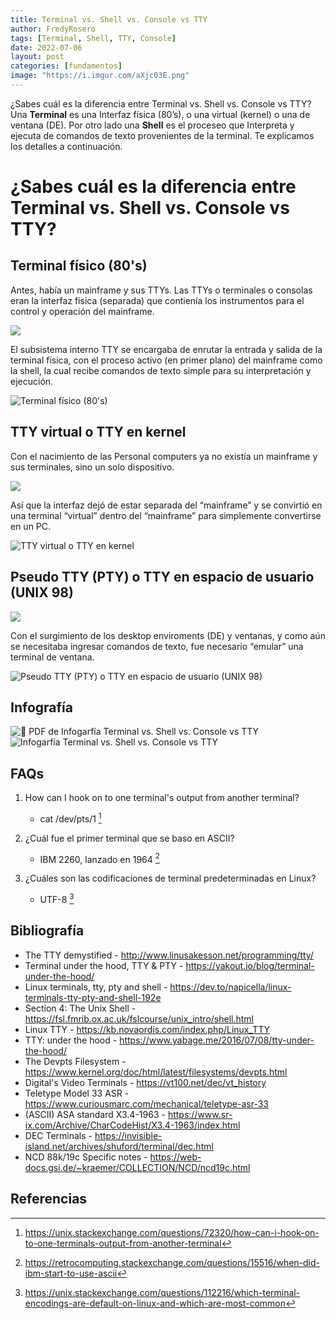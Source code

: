 ```yaml
---
title: Terminal vs. Shell vs. Console vs TTY
author: FredyRosero
tags: [Terminal, Shell, TTY, Console]
date: 2022-07-06
layout: post
categories: [fundamentos]
image: "https://i.imgur.com/aXjc03E.png"
---
```

¿Sabes cuál es la diferencia entre Terminal vs. Shell vs. Console vs TTY? Una **Terminal** es una Interfaz física (80’s), o una virtual (kernel) o una de ventana (DE). Por otro lado una **Shell** es el proceseo que Interpreta y ejecuta de comandos de texto provenientes de la terminal. Te explicamos los detalles a continuación.

<!--more-->

# ¿Sabes cuál es la diferencia entre Terminal vs. Shell vs. Console vs TTY?

## Terminal físico (80's)
Antes, había un mainframe y sus TTYs. Las TTYs o terminales o consolas eran la interfaz física (separada) que contienía los instrumentos para el control y operación del mainframe.

![](https://i.imgur.com/BnMEsnC.jpg)

El subsistema interno TTY se encargaba de enrutar la entrada y salida de la terminal física, con el proceso activo (en primer plano) del mainframe como la shell, la cual recibe comandos de texto simple para su interpretación y ejecución.

![Terminal físico (80's)](https://i.imgur.com/aXjc03E.png)

## TTY virtual o TTY en kernel

Con el nacimiento de las Personal computers ya no existía un mainframe y sus terminales, sino un solo dispositivo.

![](https://i.imgur.com/99yLQwd.jpg)

Así que la interfaz dejó de estar separada del “mainframe” y se convirtió en una terminal “virtual” dentro del “mainframe” para simplemente convertirse en un PC.

![TTY virtual o TTY en kernel](https://i.imgur.com/0TWRO1s.png)

## Pseudo TTY (PTY) o TTY en espacio de usuario (UNIX 98)
![](https://i.imgur.com/ismwTcN.jpg)

Con el surgimiento de los desktop enviroments (DE) y ventanas, y como aún se necesitaba ingresar comandos de texto, fue necesario “emular” una terminal de ventana.

![Pseudo TTY (PTY) o TTY en espacio de usuario (UNIX 98)](https://i.imgur.com/g897cnC.png)

## Infografía

![:link: PDF de Infogarfía Terminal vs. Shell vs. Console vs TTY](https://drive.google.com/file/d/1IEZf1ltqvXqtWHz53PzRDh2iA64L0kR9/view?usp=share_link)
![Infogarfía Terminal vs. Shell vs. Console vs TTY](https://i.imgur.com/Mj2Ooq5.jpg)

## FAQs

1. How can I hook on to one terminal's output from another terminal?
    * cat /dev/pts/1 [^1]

1. ¿Cuál fue el primer terminal que se baso en ASCII?
	* IBM 2260, lanzado en 1964 [^2]

1. ¿Cuáles son las codificaciones de terminal predeterminadas en Linux?
	* UTF-8 [^3]


## Bibliografía

* The TTY demystified - <http://www.linusakesson.net/programming/tty/>
* Terminal under the hood, TTY & PTY - <https://yakout.io/blog/terminal-under-the-hood/>
* Linux terminals, tty, pty and shell - <https://dev.to/napicella/linux-terminals-tty-pty-and-shell-192e>
* Section 4: The Unix Shell - <https://fsl.fmrib.ox.ac.uk/fslcourse/unix_intro/shell.html>
* Linux TTY - <https://kb.novaordis.com/index.php/Linux_TTY>
* TTY: under the hood - <https://www.yabage.me/2016/07/08/tty-under-the-hood/>
* The Devpts Filesystem - <https://www.kernel.org/doc/html/latest/filesystems/devpts.html>
* Digital's Video Terminals - <https://vt100.net/dec/vt_history>
* Teletype Model 33 ASR - <https://www.curiousmarc.com/mechanical/teletype-asr-33>
* (ASCII) ASA standard X3.4-1963 - <https://www.sr-ix.com/Archive/CharCodeHist/X3.4-1963/index.html>
* DEC Terminals - <https://invisible-island.net/archives/shuford/terminal/dec.html>
* NCD 88k/19c Specific notes - <https://web-docs.gsi.de/~kraemer/COLLECTION/NCD/ncd19c.html>

## Referencias
[^1]: <https://unix.stackexchange.com/questions/72320/how-can-i-hook-on-to-one-terminals-output-from-another-terminal>
[^2]: <https://retrocomputing.stackexchange.com/questions/15516/when-did-ibm-start-to-use-ascii>
[^3]: <https://unix.stackexchange.com/questions/112216/which-terminal-encodings-are-default-on-linux-and-which-are-most-common>